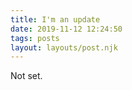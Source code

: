 ```yaml
---
title: I'm an update
date: 2019-11-12 12:24:50
tags: posts
layout: layouts/post.njk
---
```


Not set.